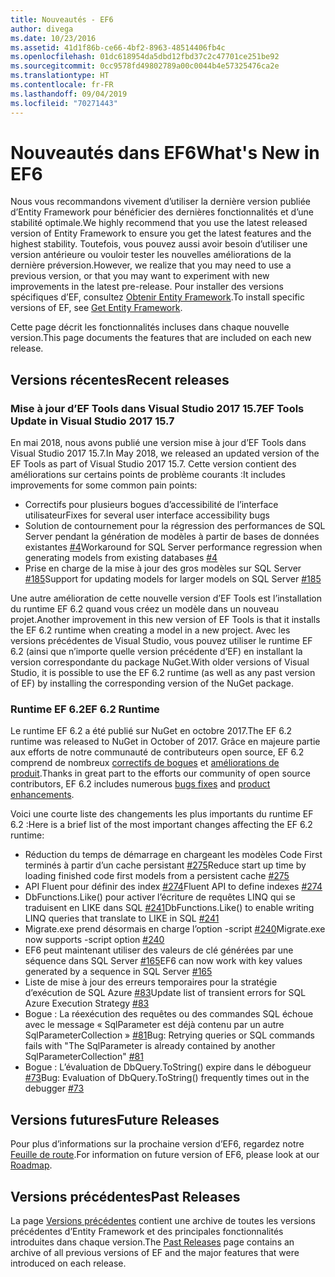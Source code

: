 ```yaml
---
title: Nouveautés - EF6
author: divega
ms.date: 10/23/2016
ms.assetid: 41d1f86b-ce66-4bf2-8963-48514406fb4c
ms.openlocfilehash: 01dc618954da5dbd12fbd37c2c47701ce251be92
ms.sourcegitcommit: 0cc9578fd49802789a00c0044b4e57325476ca2e
ms.translationtype: HT
ms.contentlocale: fr-FR
ms.lasthandoff: 09/04/2019
ms.locfileid: "70271443"
---
```

# <a name="whats-new-in-ef6"></a><span data-ttu-id="c3597-102">Nouveautés dans EF6</span><span class="sxs-lookup"><span data-stu-id="c3597-102">What's New in EF6</span></span>

<span data-ttu-id="c3597-103">Nous vous recommandons vivement d’utiliser la dernière version publiée d’Entity Framework pour bénéficier des dernières fonctionnalités et d’une stabilité optimale.</span><span class="sxs-lookup"><span data-stu-id="c3597-103">We highly recommend that you use the latest released version of Entity Framework to ensure you get the latest features and the highest stability.</span></span>
<span data-ttu-id="c3597-104">Toutefois, vous pouvez aussi avoir besoin d’utiliser une version antérieure ou vouloir tester les nouvelles améliorations de la dernière préversion.</span><span class="sxs-lookup"><span data-stu-id="c3597-104">However, we realize that you may need to use a previous version, or that you may want to experiment with new improvements in the latest pre-release.</span></span>
<span data-ttu-id="c3597-105">Pour installer des versions spécifiques d’EF, consultez [Obtenir Entity Framework](~/ef6/fundamentals/install.md).</span><span class="sxs-lookup"><span data-stu-id="c3597-105">To install specific versions of EF, see [Get Entity Framework](~/ef6/fundamentals/install.md).</span></span>

<span data-ttu-id="c3597-106">Cette page décrit les fonctionnalités incluses dans chaque nouvelle version.</span><span class="sxs-lookup"><span data-stu-id="c3597-106">This page documents the features that are included on each new release.</span></span>

## <a name="recent-releases"></a><span data-ttu-id="c3597-107">Versions récentes</span><span class="sxs-lookup"><span data-stu-id="c3597-107">Recent releases</span></span>

### <a name="ef-tools-update-in-visual-studio-2017-157"></a><span data-ttu-id="c3597-108">Mise à jour d’EF Tools dans Visual Studio 2017 15.7</span><span class="sxs-lookup"><span data-stu-id="c3597-108">EF Tools Update in Visual Studio 2017 15.7</span></span>

<span data-ttu-id="c3597-109">En mai 2018, nous avons publié une version mise à jour d’EF Tools dans Visual Studio 2017 15.7.</span><span class="sxs-lookup"><span data-stu-id="c3597-109">In May 2018, we released an updated version of the EF Tools as part of Visual Studio 2017 15.7.</span></span>
<span data-ttu-id="c3597-110">Cette version contient des améliorations sur certains points de problème courants :</span><span class="sxs-lookup"><span data-stu-id="c3597-110">It includes improvements for some common pain points:</span></span>

- <span data-ttu-id="c3597-111">Correctifs pour plusieurs bogues d’accessibilité de l’interface utilisateur</span><span class="sxs-lookup"><span data-stu-id="c3597-111">Fixes for several user interface accessibility bugs</span></span>
- <span data-ttu-id="c3597-112">Solution de contournement pour la régression des performances de SQL Server pendant la génération de modèles à partir de bases de données existantes [#4](https://github.com/aspnet/entityframework6/issues/4)</span><span class="sxs-lookup"><span data-stu-id="c3597-112">Workaround for SQL Server performance regression when generating models from existing databases [#4](https://github.com/aspnet/entityframework6/issues/4)</span></span>
- <span data-ttu-id="c3597-113">Prise en charge de la mise à jour des gros modèles sur SQL Server [#185](https://github.com/aspnet/EntityFramework6/issues/185)</span><span class="sxs-lookup"><span data-stu-id="c3597-113">Support for updating models for larger models on SQL Server [#185](https://github.com/aspnet/EntityFramework6/issues/185)</span></span>

<span data-ttu-id="c3597-114">Une autre amélioration de cette nouvelle version d’EF Tools est l’installation du runtime EF 6.2 quand vous créez un modèle dans un nouveau projet.</span><span class="sxs-lookup"><span data-stu-id="c3597-114">Another improvement in this new version of EF Tools is that it installs the EF 6.2 runtime when creating a model in a new project.</span></span> <span data-ttu-id="c3597-115">Avec les versions précédentes de Visual Studio, vous pouvez utiliser le runtime EF 6.2 (ainsi que n’importe quelle version précédente d’EF) en installant la version correspondante du package NuGet.</span><span class="sxs-lookup"><span data-stu-id="c3597-115">With older versions of Visual Studio, it is possible to use the EF 6.2 runtime (as well as any past version of EF) by installing the corresponding version of the NuGet package.</span></span>

### <a name="ef-62-runtime"></a><span data-ttu-id="c3597-116">Runtime EF 6.2</span><span class="sxs-lookup"><span data-stu-id="c3597-116">EF 6.2 Runtime</span></span>

<span data-ttu-id="c3597-117">Le runtime EF 6.2 a été publié sur NuGet en octobre 2017.</span><span class="sxs-lookup"><span data-stu-id="c3597-117">The EF 6.2 runtime was released to NuGet in October of 2017.</span></span>
<span data-ttu-id="c3597-118">Grâce en majeure partie aux efforts de notre communauté de contributeurs open source, EF 6.2 comprend de nombreux [correctifs de bogues](https://github.com/aspnet/entityframework6/issues?utf8=%E2%9C%93&q=is%3Aissue%20milestone%3A6.2.0%20is%3Aclosed%20label%3Aclosed-fixed%20-label%3Aarea-tools%20label%3Atype-bug) et [améliorations de produit](https://github.com/aspnet/entityframework6/issues?utf8=%E2%9C%93&q=is%3Aissue%20milestone%3A6.2.0%20is%3Aclosed%20label%3Aclosed-fixed%20-label%3Aarea-tools%20label%3Atype-enhancement%20).</span><span class="sxs-lookup"><span data-stu-id="c3597-118">Thanks in great part to the efforts our community of open source contributors, EF 6.2 includes numerous [bugs fixes](https://github.com/aspnet/entityframework6/issues?utf8=%E2%9C%93&q=is%3Aissue%20milestone%3A6.2.0%20is%3Aclosed%20label%3Aclosed-fixed%20-label%3Aarea-tools%20label%3Atype-bug) and [product enhancements](https://github.com/aspnet/entityframework6/issues?utf8=%E2%9C%93&q=is%3Aissue%20milestone%3A6.2.0%20is%3Aclosed%20label%3Aclosed-fixed%20-label%3Aarea-tools%20label%3Atype-enhancement%20).</span></span>

<span data-ttu-id="c3597-119">Voici une courte liste des changements les plus importants du runtime EF 6.2 :</span><span class="sxs-lookup"><span data-stu-id="c3597-119">Here is a brief list of the most important changes affecting the EF 6.2 runtime:</span></span>

- <span data-ttu-id="c3597-120">Réduction du temps de démarrage en chargeant les modèles Code First terminés à partir d’un cache persistant [#275](https://github.com/aspnet/EntityFramework6/issues/275)</span><span class="sxs-lookup"><span data-stu-id="c3597-120">Reduce start up time by loading finished code first models from a persistent cache [#275](https://github.com/aspnet/EntityFramework6/issues/275)</span></span>
- <span data-ttu-id="c3597-121">API Fluent pour définir des index [#274](https://github.com/aspnet/EntityFramework6/issues/274)</span><span class="sxs-lookup"><span data-stu-id="c3597-121">Fluent API to define indexes [#274](https://github.com/aspnet/EntityFramework6/issues/274)</span></span>
- <span data-ttu-id="c3597-122">DbFunctions.Like() pour activer l’écriture de requêtes LINQ qui se traduisent en LIKE dans SQL [#241](https://github.com/aspnet/EntityFramework6/issues/241)</span><span class="sxs-lookup"><span data-stu-id="c3597-122">DbFunctions.Like() to enable writing LINQ queries that translate to LIKE in SQL [#241](https://github.com/aspnet/EntityFramework6/issues/241)</span></span>
- <span data-ttu-id="c3597-123">Migrate.exe prend désormais en charge l’option -script [#240](https://github.com/aspnet/EntityFramework6/issues/240)</span><span class="sxs-lookup"><span data-stu-id="c3597-123">Migrate.exe now supports -script option [#240](https://github.com/aspnet/EntityFramework6/issues/240)</span></span>
- <span data-ttu-id="c3597-124">EF6 peut maintenant utiliser des valeurs de clé générées par une séquence dans SQL Server [#165](https://github.com/aspnet/EntityFramework6/issues/165)</span><span class="sxs-lookup"><span data-stu-id="c3597-124">EF6 can now work with key values generated by a sequence in SQL Server [#165](https://github.com/aspnet/EntityFramework6/issues/165)</span></span>
- <span data-ttu-id="c3597-125">Liste de mise à jour des erreurs temporaires pour la stratégie d’exécution de SQL Azure [#83](https://github.com/aspnet/EntityFramework6/issues/83)</span><span class="sxs-lookup"><span data-stu-id="c3597-125">Update list of transient errors for SQL Azure Execution Strategy [#83](https://github.com/aspnet/EntityFramework6/issues/83)</span></span>
- <span data-ttu-id="c3597-126">Bogue : La réexécution des requêtes ou des commandes SQL échoue avec le message « SqlParameter est déjà contenu par un autre SqlParameterCollection » [#81](https://github.com/aspnet/EntityFramework6/issues/81)</span><span class="sxs-lookup"><span data-stu-id="c3597-126">Bug: Retrying queries or SQL commands fails with "The SqlParameter is already contained by another SqlParameterCollection" [#81](https://github.com/aspnet/EntityFramework6/issues/81)</span></span>
- <span data-ttu-id="c3597-127">Bogue : L’évaluation de DbQuery.ToString() expire dans le débogueur [#73](https://github.com/aspnet/EntityFramework6/issues/73)</span><span class="sxs-lookup"><span data-stu-id="c3597-127">Bug: Evaluation of DbQuery.ToString() frequently times out in the debugger [#73](https://github.com/aspnet/EntityFramework6/issues/73)</span></span>

## <a name="future-releases"></a><span data-ttu-id="c3597-128">Versions futures</span><span class="sxs-lookup"><span data-stu-id="c3597-128">Future Releases</span></span>

<span data-ttu-id="c3597-129">Pour plus d’informations sur la prochaine version d’EF6, regardez notre [Feuille de route](roadmap.md).</span><span class="sxs-lookup"><span data-stu-id="c3597-129">For information on future version of EF6, please look at our [Roadmap](roadmap.md).</span></span>

## <a name="past-releases"></a><span data-ttu-id="c3597-130">Versions précédentes</span><span class="sxs-lookup"><span data-stu-id="c3597-130">Past Releases</span></span>

<span data-ttu-id="c3597-131">La page [Versions précédentes](past-releases.md) contient une archive de toutes les versions précédentes d’Entity Framework et des principales fonctionnalités introduites dans chaque version.</span><span class="sxs-lookup"><span data-stu-id="c3597-131">The [Past Releases](past-releases.md) page contains an archive of all previous versions of EF and the major features that were introduced on each release.</span></span>
